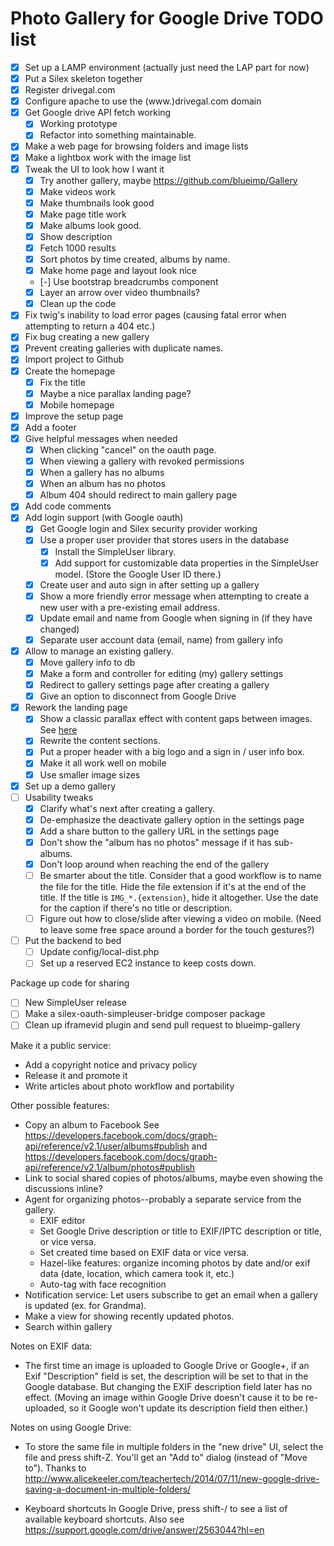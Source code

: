 Photo Gallery for Google Drive TODO list
========================================

* [x] Set up a LAMP environment (actually just need the LAP part for now)
* [x] Put a Silex skeleton together
* [x] Register drivegal.com
* [x] Configure apache to use the (www.)drivegal.com domain 
* [x] Get Google drive API fetch working
    - [x] Working prototype
    - [x] Refactor into something maintainable.
* [x] Make a web page for browsing folders and image lists 
* [x] Make a lightbox work with the image list
* [x] Tweak the UI to look how I want it
    - [x] Try another gallery, maybe https://github.com/blueimp/Gallery
    - [x] Make videos work
    - [x] Make thumbnails look good
    - [x] Make page title work
    - [x] Make albums look good.
    - [x] Show description
    - [x] Fetch 1000 results
    - [x] Sort photos by time created, albums by name.
    - [x] Make home page and layout look nice
    - [-] Use bootstrap breadcrumbs component
    - [x] Layer an arrow over video thumbnails?
    - [x] Clean up the code
* [x] Fix twig's inability to load error pages (causing fatal error when attempting to return a 404 etc.)
* [x] Fix bug creating a new gallery
* [x] Prevent creating galleries with duplicate names.
* [x] Import project to Github
* [x] Create the homepage
    - [x] Fix the title
    - [x] Maybe a nice parallax landing page?
    - [x] Mobile homepage
* [x] Improve the setup page
* [x] Add a footer
* [x] Give helpful messages when needed
    - [x] When clicking "cancel" on the oauth page.
    - [x] When viewing a gallery with revoked permissions
    - [x] When a gallery has no albums
    - [x] When an album has no photos
    - [x] Album 404 should redirect to main gallery page
* [x] Add code comments
* [x] Add login support (with Google oauth)
    - [x] Get Google login and Silex security provider working
    - [x] Use a proper user provider that stores users in the database
        - [x] Install the SimpleUser library.
        - [x] Add support for customizable data properties in the SimpleUser model. (Store the Google User ID there.)
    - [x] Create user and auto sign in after setting up a gallery
    - [x] Show a more friendly error message when attempting to create a new user with a pre-existing email address.
    - [x] Update email and name from Google when signing in (if they have changed)
    - [x] Separate user account data (email, name) from gallery info
* [x] Allow to manage an existing gallery.
    - [x] Move gallery info to db
    - [x] Make a form and controller for editing (my) gallery settings
    - [x] Redirect to gallery settings page after creating a gallery
    - [x] Give an option to disconnect from Google Drive
* [x] Rework the landing page
    - [x] Show a classic parallax effect with content gaps between images. See [here](https://github.com/Prinzhorn/skrollr/tree/master/examples#examples)
    - [x] Rewrite the content sections.
    - [x] Put a proper header with a big logo and a sign in / user info box.
    - [x] Make it all work well on mobile
    - [x] Use smaller image sizes
* [x] Set up a demo gallery
* [ ] Usability tweaks
    - [x] Clarify what's next after creating a gallery.
    - [x] De-emphasize the deactivate gallery option in the settings page
    - [x] Add a share button to the gallery URL in the settings page
    - [x] Don't show the "album has no photos" message if it has sub-albums.
    - [x] Don't loop around when reaching the end of the gallery
    - [ ] Be smarter about the title.
          Consider that a good workflow is to name the file for the title.
          Hide the file extension if it's at the end of the title.
          If the title is `IMG_*.{extension}`, hide it altogether.
          Use the date for the caption if there's no title or description.
    - [ ] Figure out how to close/slide after viewing a video on mobile. (Need to leave some free space around a border for the touch gestures?)
* [ ] Put the backend to bed
    - [ ] Update config/local-dist.php
    - [ ] Set up a reserved EC2 instance to keep costs down.

Package up code for sharing

* [ ] New SimpleUser release
* [ ] Make a silex-oauth-simpleuser-bridge composer package
* [ ] Clean up iframevid plugin and send pull request to blueimp-gallery

Make it a public service:

* Add a copyright notice and privacy policy
* Release it and promote it
* Write articles about photo workflow and portability

Other possible features:

* Copy an album to Facebook
  See https://developers.facebook.com/docs/graph-api/reference/v2.1/user/albums#publish
  and https://developers.facebook.com/docs/graph-api/reference/v2.1/album/photos#publish 
* Link to social shared copies of photos/albums, maybe even showing the discussions inline?
* Agent for organizing photos--probably a separate service from the gallery.
    - EXIF editor
    - Set Google Drive description or title to EXIF/IPTC description or title, or vice versa.
    - Set created time based on EXIF data or vice versa.
    - Hazel-like features: organize incoming photos by date and/or exif data (date, location, which camera took it, etc.)
    - Auto-tag with face recognition
* Notification service: Let users subscribe to get an email when a gallery is updated (ex. for Grandma).
* Make a view for showing recently updated photos.
* Search within gallery

Notes on EXIF data:

* The first time an image is uploaded to Google Drive or Google+, if an Exif "Description" field is set, the description will be set to that in the Google database. But changing the EXIF description field later has no effect. (Moving an image within Google Drive doesn't cause it to be re-uploaded, so it Google won't update its description field then either.)

Notes on using Google Drive:

* To store the same file in multiple folders in the "new drive" UI, select the file and press shift-Z.
  You'll get an "Add to" dialog (instead of "Move to").
  Thanks to http://www.alicekeeler.com/teachertech/2014/07/11/new-google-drive-saving-a-document-in-multiple-folders/

* Keyboard shortcuts
  In Google Drive, press shift-/ to see a list of available keyboard shortcuts.
  Also see https://support.google.com/drive/answer/2563044?hl=en

